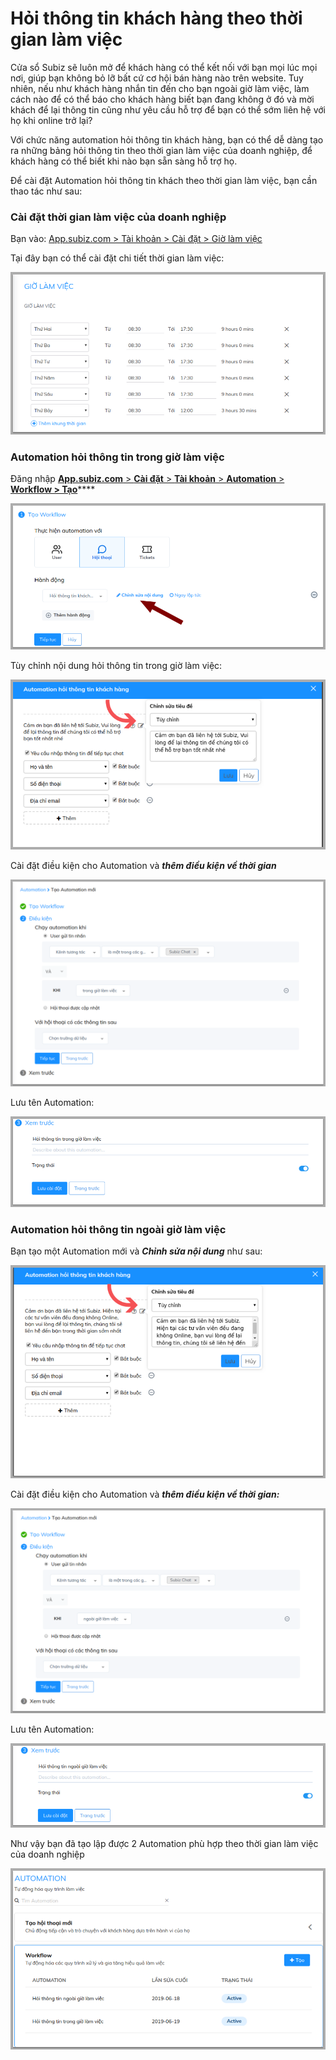 # Hỏi thông tin khách hàng theo thời gian làm việc

Cửa sổ Subiz sẽ luôn mở để khách hàng có thể kết nối với bạn mọi lúc mọi nơi, giúp bạn không bỏ lỡ bất cứ cơ hội bán hàng nào trên website. Tuy nhiên, nếu như khách hàng nhắn tin đến cho bạn ngoài giờ làm việc, làm cách nào để có thể báo cho khách hàng biết bạn đang không ở đó và mời khách để lại thông tin cũng như yêu cầu hỗ trợ để bạn có thể sớm liên hệ với họ khi online trở lại?

 Với chức năng automation hỏi thông tin khách hàng, bạn có thể dễ dàng tạo ra những bảng hỏi thông tin theo thời gian làm việc của doanh nghiệp, để khách hàng có thể biết khi nào bạn sẵn sàng hỗ trợ họ.

Để cài đặt Automation hỏi thông tin khách theo thời gian làm việc, bạn cần thao tác như sau:

### Cài đặt thời gian làm việc của doanh nghiệp 

Bạn vào: [App.subiz.com &gt; Tài khoản &gt; Cài đặt &gt; Giờ làm việc](https://app.subiz.com/settings/business-hours)

Tại đây bạn có thể cài đặt chi tiết thời gian làm việc:

![Gi&#x1EDD; l&#xE0;m vi&#x1EC7;c](../../../.gitbook/assets/gio-lam-viec.png)

### Automation hỏi thông tin trong giờ làm việc

Đăng nhập [**App.subiz.com** &gt; **Cài đặt** &gt; **Tài khoản** &gt; **Automation** &gt; **Workflow &gt; Tạo**](https://app.subiz.com/settings/automation-workflow)\*\*\*\*

![T&#x1EA1;o Automation](../../../.gitbook/assets/tao-automation-1.png)

Tùy chỉnh nội dung hỏi thông tin trong giờ làm việc:

![N&#x1ED9;i dung h&#x1ECF;i th&#xF4;ng tin trong gi&#x1EDD; l&#xE0;m vi&#x1EC7;c](../../../.gitbook/assets/trong-gio-lam-viec-2.png)

Cài đặt điều kiện cho Automation và _**thêm điều kiện về thời gian**_

![&#x110;i&#x1EC1;u ki&#x1EC7;n Automation](../../../.gitbook/assets/trong-gio-lam-viec-dieu-kien.png)

Lưu tên Automation:

![L&#x1B0;u t&#xEA;n Automation](../../../.gitbook/assets/luu-1.png)

### Automation hỏi thông tin ngoài giờ làm việc 

Bạn tạo một Automation mới và _**Chỉnh sửa nội dung**_ như sau:

![N&#x1ED9;i dung h&#x1ECF;i th&#xF4;ng tin ngo&#xE0;i gi&#x1EDD; l&#xE0;m vi&#x1EC7;c](../../../.gitbook/assets/ngoai-gio-lam-viec-2.png)

Cài đặt điều kiện cho Automation và _**thêm điều kiện về thời gian:**_

![C&#xE0;i &#x111;&#x1EB7;t &#x111;i&#x1EC1;u ki&#x1EC7;n](../../../.gitbook/assets/ngoai-gio-lam-viec-dieu-kien%20%281%29.png)

Lưu tên Automation:

![L&#x1B0;u t&#xEA;n Automation](../../../.gitbook/assets/luu-2.png)

Như vậy bạn đã tạo lập được 2 Automation phù hợp theo thời gian làm việc của doanh nghiệp

![Danh s&#xE1;ch Automation](../../../.gitbook/assets/list.png)

